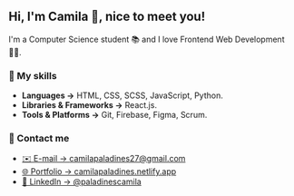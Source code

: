 ## Hi, I'm Camila 👋, nice to meet you!

I'm a Computer Science student 📚 and I love Frontend Web Development 👩‍💻.

### 🚀 My skills

- **Languages →** HTML, CSS, SCSS, JavaScript, Python.
- **Libraries & Frameworks →** React.js.
- **Tools & Platforms →** Git, Firebase, Figma, Scrum.

### 👥 Contact me

- [✉️ E-mail → camilapaladines27@gmail.com](mailto:camilapaladines27@gmail.com)
- [🌐 Portfolio → camilapaladines.netlify.app](https://camilapaladines.netlify.app/)
- [👥 LinkedIn → @paladinescamila](https://www.linkedin.com/in/paladinescamila/)

<!--
**paladinescamila/paladinescamila** is a ✨ _special_ ✨ repository because its `README.md` (this file) appears on your GitHub profile.

Here are some ideas to get you started:

- 🔭 I’m currently working on ...
- 🌱 I’m currently learning ...
- 👯 I’m looking to collaborate on ...
- 🤔 I’m looking for help with ...
- 💬 Ask me about ...
- 📫 How to reach me: ...
- 😄 Pronouns: ...
- ⚡ Fun fact: ...

![GitHub stats](https://github-readme-stats.vercel.app/api?username=paladinescamila&show_icons=true&theme=dracula)
[![Top Langs](https://github-readme-stats.vercel.app/api/top-langs/?username=paladinescamila&layout=compact)](https://github.com/anuraghazra/github-readme-stats)
-->
